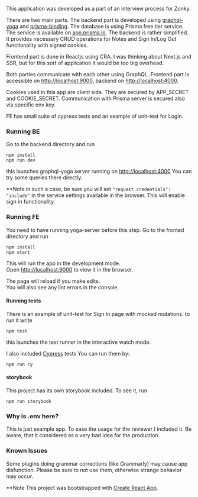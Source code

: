 This application was developed as a part of an interview process for Zonky.

There are two main parts. The backend part is developed using [graphql-yoga](https://github.com/prisma/graphql-yoga/) and [prisma-binding](https://github.com/prisma/prisma-binding). The database is using Prisma free tier service.
The service is available on [app.prisma.io](app.prisma.io). The backend is rather simplified. It provides necessary CRUD operations for Notes and Sign In/Log Out functionality with signed cookies.

Frontend part is done in Reactjs using CRA. I was thinking about Next.js and SSR, but for this sort of application it would be too big overhead.

Both parties communicate with each other using GraphQL.
Frontend part is accessible on [http://localhost:9000](http://localhost:9000), backend on [http://localhost:4000](http://localhost:4000).

Cookies used in this app are client side. They are secured by APP_SECRET and COOKIE_SECRET. Communication with Prisma server is secured
also via specific env key.

FE has small suite of cypress tests and an example of unit-test for Login.

### Running BE

Go to the backend directory and run

```
npm install
npm run dev
```

this launches graphql-yoga server running on [http://localhost:4000](http://localhost:4000)
You can try some queries there directly.

**Note
in such a case, be sure you will set
`"request.credentials": "include"`
in the service settings available in the browser. This will enable sign in functionality.

### Running FE
You need to have running yoga-server before this step.
Go to the fronted directory and run

```
npm install
npm start
```

This will run the app in the development mode.<br>
Open [http://localhost:9000](http://localhost:9000) to view it in the browser.

The page will reload if you make edits.<br>
You will also see any lint errors in the console.

#### Running tests

There is an example of unit-test for Sign In page with mocked mutations.
to run it write

```
npm test
```

this launches the test runner in the interactive watch mode.<br>

I also included [Cypress](https://www.cypress.io/) tests
You can run them by:

```
npm run cy
```

#### storybook

This project has its own storybook included.
To see it, run

```
npm run storybook
```

### Why is .env here?

This is just example app. To ease the usage for the reviewer I included it. Be aware, that it considered as a very bad idea for the production.

### Known Issues
Some plugins doing grammar corrections (like Grammarly) may cause app disfunction.
Please be sure to not use them, otherwise strange behavior may occur.

**Note
This project was bootstrapped with [Create React App](https://github.com/facebook/create-react-app).
